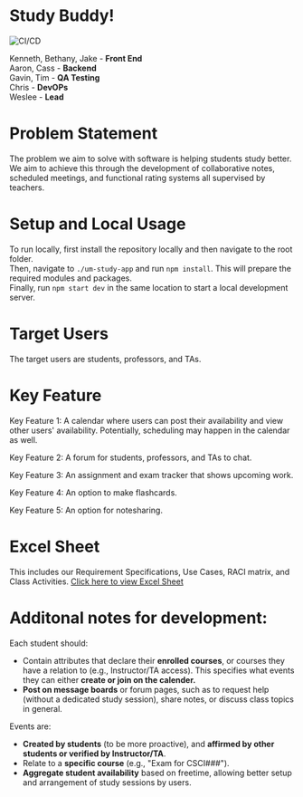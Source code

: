 # Study Buddy!

![CI/CD](https://github.com/copyrightissue/UM-Study-App/actions/workflows/main.yml/badge.svg)

Kenneth, Bethany, Jake - **Front End**  
Aaron, Cass - **Backend**  
Gavin, Tim - **QA Testing**  
Chris - **DevOPs**  
Weslee - **Lead**  

# Problem Statement
The problem we aim to solve with software is helping students study better. We aim to achieve this through the development of collaborative notes, scheduled meetings, and functional rating systems all supervised by teachers.

# Setup and Local Usage
To run locally, first install the repository locally and then navigate to the root folder.  
Then, navigate to `./um-study-app` and run `npm install`. This will prepare the required modules and packages.  
Finally, run `npm start dev` in the same location to start a local development server.

# Target Users 
The target users are students, professors, and TAs. 

# Key Feature
Key Feature 1: A calendar where users can post their availability and view other users' availability. Potentially, scheduling may happen in the calendar as well.

Key Feature 2: A forum for students, professors, and TAs to chat.

Key Feature 3: An assignment and exam tracker that shows upcoming work. 

Key Feature 4: An option to make flashcards.

Key Feature 5: An option for notesharing.

# Excel Sheet
This includes our Requirement Specifications, Use Cases, RACI matrix, and Class Activities. 
[Click here to view Excel Sheet](https://umconnectumt-my.sharepoint.com/:x:/g/personal/co203478_umconnect_umt_edu/ERfprmCjOOVGu49aVgMHzZoBoFenHxLvq8Huw3K23HaogQ?e=cNGKJi) 

# Additonal notes for development: 
Each student should: 
- Contain attributes that declare their **enrolled courses**, or courses they have a relation to (e.g., Instructor/TA access). This specifies what events they can either **create or join on the calender.**
- **Post on message boards** or forum pages, such as to request help (without a dedicated study session), share notes, or discuss class topics in general.

Events are:
- **Created by students** (to be more proactive), and **affirmed by other students or verified by Instructor/TA**.
- Relate to a **specific course** (e.g., "Exam for CSCI###").
- **Aggregate student availability** based on freetime, allowing better setup and arrangement of study sessions by users.

